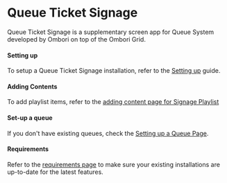 # Queue Ticket Signage
Queue Ticket Signage is a supplementary screen app for Queue System developed by Ombori on top of the Ombori Grid. 

#### Setting up
To setup a Queue Ticket Signage installation, refer to the [Setting up](/apps/queue-ticket-signage/setting-up) guide.

#### Adding Contents
To add playlist items, refer to the [adding content page for Signage Playlist](/apps/signage/adding-content?id=add-media-items)

#### Set-up a queue
If you don't have existing queues, check the [Setting up a Queue Page](/apps/queue/setting-up).

#### Requirements
Refer to the [requirements page](/apps/queue-ticket-signage/requirements) to make sure your existing installations are up-to-date for the latest features.
